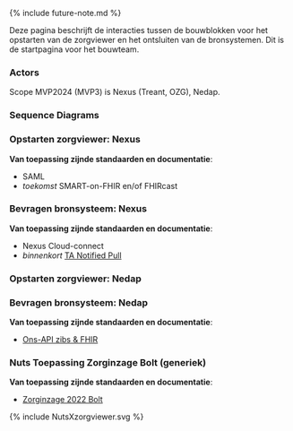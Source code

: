 <style>table, td, th { border: 1px solid black; padding:5px; }</style>

{% include future-note.md %}

Deze pagina beschrijft de interacties tussen de bouwblokken voor het opstarten van de zorgviewer en het ontsluiten van de bronsystemen.
Dit is de startpagina voor het bouwteam.

### Actors

Scope MVP2024 (MVP3) is Nexus (Treant, OZG), Nedap.

### Sequence Diagrams

### Opstarten zorgviewer: Nexus

**Van toepassing zijnde standaarden en documentatie**:
* SAML
* *toekomst* SMART-on-FHIR en/of FHIRcast

### Bevragen bronsysteem: Nexus

**Van toepassing zijnde standaarden en documentatie**:
* Nexus Cloud-connect
* *binnenkort* [TA Notified Pull]( https://twiin-afsprakenstelsel.scrollhelp.site/ta12/10-2-5-tta-fhir-authentication-authorization)

### Opstarten zorgviewer: Nedap


### Bevragen bronsysteem: Nedap

**Van toepassing zijnde standaarden en documentatie**:
* [Ons-API zibs & FHIR](https://ons-api.nl/techniek/FHIR-ZIBS/FHIR-ZIBS-GettingStartedWithFhir.html)

### Nuts Toepassing Zorginzage Bolt (generiek)

**Van toepassing zijnde standaarden en documentatie**:
* [Zorginzage 2022 Bolt](https://nuts-foundation.gitbook.io/bolts/zorginzage/zorginzage-2022)

<div>
{% include NutsXzorgviewer.svg %}
</div>